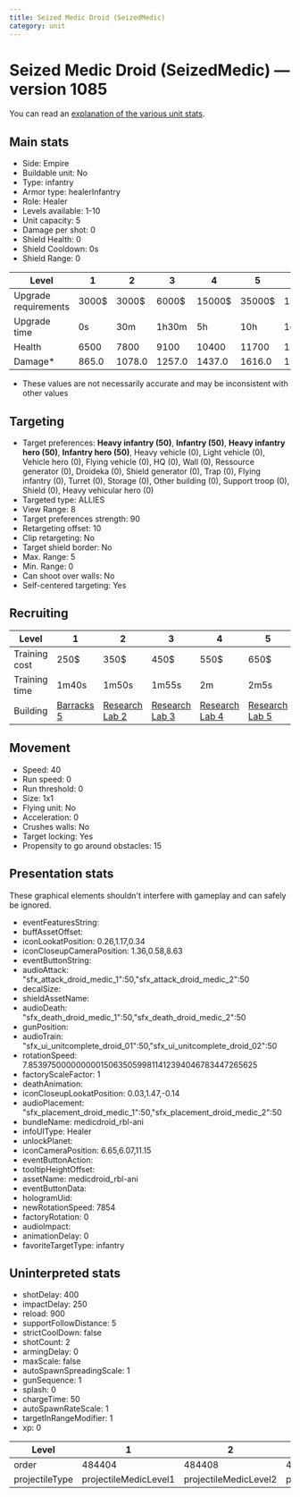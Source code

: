 ```yaml
---
title: Seized Medic Droid (SeizedMedic)
category: unit
---
```


# Seized Medic Droid (SeizedMedic) — version 1085

You can read an [explanation  of the various unit stats](unitexplained.md).

## Main stats

  * Side: Empire
  * Buildable unit: No
  * Type: infantry
  * Armor type: healerInfantry
  * Role: Healer
  * Levels available: 1-10
  * Unit capacity: 5
  * Damage per shot: 0
  * Shield Health: 0
  * Shield Cooldown: 0s
  * Shield Range: 0

|Level               |1    |2     |3     |4     |5     |6      |7      |8      |9       |10      |
|--------------------|-----|------|------|------|------|-------|-------|-------|--------|--------|
|Upgrade requirements|3000$|3000$ |6000$ |15000$|35000$|115000$|175000$|350000$|1000000$|2000000$|
|Upgrade time        |0s   |30m   |1h30m |5h    |10h   |1d12h  |2d12h  |4d     |6d      |1w2d    |
|Health              |6500 |7800  |9100  |10400 |11700 |13000  |14300  |15600  |16900   |19500   |
|Damage*             |865.0|1078.0|1257.0|1437.0|1616.0|1795.0 |1976.0 |2155.0 |2334.0  |2693.0  |

* These values are not necessarily accurate and may be inconsistent with other values

## Targeting

  * Target preferences: **Heavy infantry (50)**, **Infantry (50)**, **Heavy infantry hero (50)**, **Infantry hero (50)**, Heavy vehicle (0), Light vehicle (0), Vehicle hero (0), Flying vehicle (0), HQ (0), Wall (0), Ressource generator (0), Droideka (0), Shield generator (0), Trap (0), Flying infantry (0), Turret (0), Storage (0), Other building (0), Support troop (0), Shield (0), Heavy vehicular hero (0)
  * Targeted type: ALLIES
  * View Range: 8
  * Target preferences strength: 90
  * Retargeting offset: 10
  * Clip retargeting: No
  * Target shield border: No
  * Max. Range: 5
  * Min. Range: 0
  * Can shoot over walls: No
  * Self-centered targeting: Yes

## Recruiting

|Level        |1                                |2                                      |3                                      |4                                      |5                                      |6                                      |7                                      |8                                      |9                                      |10                                      |
|-------------|---------------------------------|---------------------------------------|---------------------------------------|---------------------------------------|---------------------------------------|---------------------------------------|---------------------------------------|---------------------------------------|---------------------------------------|----------------------------------------|
|Training cost|250$                             |350$                                   |450$                                   |550$                                   |650$                                   |750$                                   |850$                                   |1000$                                  |1050$                                  |1150$                                   |
|Training time|1m40s                            |1m50s                                  |1m55s                                  |2m                                     |2m5s                                   |2m10s                                  |2m15s                                  |2m20s                                  |2m25s                                  |2m30s                                   |
|Building     |[Barracks 5](empireBarracks.html)|[Research Lab 2](empireOffenseLab.html)|[Research Lab 3](empireOffenseLab.html)|[Research Lab 4](empireOffenseLab.html)|[Research Lab 5](empireOffenseLab.html)|[Research Lab 6](empireOffenseLab.html)|[Research Lab 7](empireOffenseLab.html)|[Research Lab 8](empireOffenseLab.html)|[Research Lab 9](empireOffenseLab.html)|[Research Lab 10](empireOffenseLab.html)|

## Movement

  * Speed: 40
  * Run speed: 0
  * Run threshold: 0
  * Size: 1x1
  * Flying unit: No
  * Acceleration: 0
  * Crushes walls: No
  * Target locking: Yes
  * Propensity to go around obstacles: 15

## Presentation stats

These graphical elements shouldn't interfere with gameplay and can safely be ignored.

  * eventFeaturesString: 
  * buffAssetOffset: 
  * iconLookatPosition: 0.26,1.17,0.34
  * iconCloseupCameraPosition: 1.36,0.58,8.63
  * eventButtonString: 
  * audioAttack: "sfx_attack_droid_medic_1":50,"sfx_attack_droid_medic_2":50
  * decalSize: 
  * shieldAssetName: 
  * audioDeath: "sfx_death_droid_medic_1":50,"sfx_death_droid_medic_2":50
  * gunPosition: 
  * audioTrain: "sfx_ui_unitcomplete_droid_01":50,"sfx_ui_unitcomplete_droid_02":50
  * rotationSpeed: 7.8539750000000001506350599811412394046783447265625
  * factoryScaleFactor: 1
  * deathAnimation: 
  * iconCloseupLookatPosition: 0.03,1.47,-0.14
  * audioPlacement: "sfx_placement_droid_medic_1":50,"sfx_placement_droid_medic_2":50
  * bundleName: medicdroid_rbl-ani
  * infoUIType: Healer
  * unlockPlanet: 
  * iconCameraPosition: 6.65,6.07,11.15
  * eventButtonAction: 
  * tooltipHeightOffset: 
  * assetName: medicdroid_rbl-ani
  * eventButtonData: 
  * hologramUid: 
  * newRotationSpeed: 7854
  * factoryRotation: 0
  * audioImpact: 
  * animationDelay: 0
  * favoriteTargetType: infantry

## Uninterpreted stats

  * shotDelay: 400
  * impactDelay: 250
  * reload: 900
  * supportFollowDistance: 5
  * strictCoolDown: false
  * shotCount: 2
  * armingDelay: 0
  * maxScale: false
  * autoSpawnSpreadingScale: 1
  * gunSequence: 1
  * splash: 0
  * chargeTime: 50
  * autoSpawnRateScale: 1
  * targetInRangeModifier: 1
  * xp: 0

|Level         |1                    |2                    |3                    |4                    |5                    |6                    |7                    |8                    |9                    |10                    |
|--------------|---------------------|---------------------|---------------------|---------------------|---------------------|---------------------|---------------------|---------------------|---------------------|----------------------|
|order         |484404               |484408               |484412               |484416               |484420               |484424               |484428               |484432               |484436               |484440                |
|projectileType|projectileMedicLevel1|projectileMedicLevel2|projectileMedicLevel3|projectileMedicLevel4|projectileMedicLevel5|projectileMedicLevel6|projectileMedicLevel7|projectileMedicLevel8|projectileMedicLevel9|projectileMedicLevel10|

